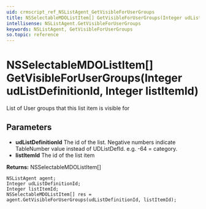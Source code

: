 ```yaml
---
uid: crmscript_ref_NSListAgent_GetVisibleForUserGroups
title: NSSelectableMDOListItem[] GetVisibleForUserGroups(Integer udListDefinitionId, Integer listItemId)
intellisense: NSListAgent.GetVisibleForUserGroups
keywords: NSListAgent, GetVisibleForUserGroups
so.topic: reference
---
```


# NSSelectableMDOListItem[] GetVisibleForUserGroups(Integer udListDefinitionId, Integer listItemId)

List of User groups that this list item is visible for

## Parameters

* **udListDefinitionId** The id of the list. Negative numbers indicate TableNumber value instead of UDListDefId. e.g. -64 = category.
* **listItemId** The id of the list item

**Returns:** NSSelectableMDOListItem[]

```crmscript
NSListAgent agent;
Integer udListDefinitionId;
Integer listItemId;
NSSelectableMDOListItem[] res = agent.GetVisibleForUserGroups(udListDefinitionId, listItemId);
```

